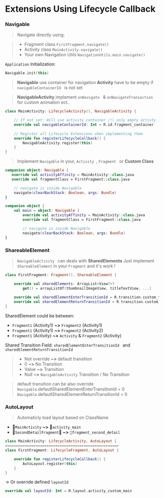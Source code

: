 # Extensions Using Lifecycle Callback

### Navigable
> Navigate directly using:

> - Fragment class `FirstFragment.navigate()`
> - Activity class `MainActivity.navigate()`
> - Your own Navigation Utils `NavigationUtils.main.navigate()`

`Application` Initialization:

```kotlin
Navigable.init(this)
```
> **Navigable** use container for navigation
> **Activity** have to be empty if `navigableContainerId ` is not set

> **NavigableActivity** implement `onNavigate ` & `onNavigateTransaction ` for custom animation ect..

```kotlin
class MainActivity: LifecycleActivity(), NavigableActivity {

	// If not set: Will use activity container /!\ only empty activty !
	override val navigableContainerId: Int = R.id.fragment_container
	
	// Register all Lifecycle Extensions when implementing them
	override fun registerLifecycleCallback() {
		NavigableActivity.register(this)
	}
}
```

> Implement `Navigable` in your, `Activity `, `Fragment ` or **Custom Class** 

```kotlin
companion object: Navigable {
   override val activityAffinity = MainActivity::class.java
   override val fragmentClass = FirstFragment::class.java

	// navigate is inside Navigable
 	navigate(clearBackStack: Boolean, args: Bundle)
}

```
```kotlin
companion object {
	val main = object: Navigable {
		override val activityAffinity = MainActivity::class.java
		override val fragmentClass = FirstFragment::class.java

		// navigate is inside Navigable
 		navigate(clearBackStack: Boolean, args: Bundle)
}

```


### ShareableElement

> `NavigableActivity ` can deals with **SharedElements**
> Just implement `ShareableElement` in your `Fragment` and it's work !

```kotlin
class FirstFragment: Fragment(), ShareableElement {

	override val sharedElements: ArrayList<View?>? 
		get() = arrayListOf(thumbnailImageView, titleTextView, ...)
		
	override val sharedElementEnterTransitionId = R.transition.custom_transition
	override val sharedElementReturnTransitionId = R.transition.custom_transition
}
```

SharedElement could be between:

- `Fragment1` (Activity1) **~>** `Fragment2` (Activity1)
- `Fragment1` (Activity1) **~>** `Fragment2` (Activity2) 
- `Fragment1` (Activity) **~>** `Activity` & `Fragment2` (Activity) 

Shared Transition Field:
`sharedElementEnterTransitionId ` and `sharedElementReturnTransitionId `

> - Not override **~>** default transition
> - 0 **~>** No Transition
> - Value **~>** Transition
> - Null **~>** `NavigableActivity` Transition / No Transition

> default transition can be also override
`Navigable`.defautlSharedElementEnterTransitionId = 0
`Navigable`.defautlSharedElementReturnTransitionId = 0

### AutoLayout
> Automaticly load layout based on ClassName
- `MainActivity` **~>** `activity_main`
- `SecondDetailFragment` **~>** `fragment_second_detail`



```kotlin
class MainActivity: LifecycleActivity, AutoLayout {
====================================================
class FirstFragment: LifecycleFragment, AutoLayout {

	override fun registerLifecycleCallback() {
		AutoLayout.register(this)
	}
}
```

-> Or override defined `layoutId`

```kotlin
override val layoutId: Int = R.layout.activity_custom_main
```